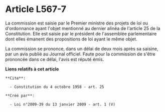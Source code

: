 # Article L567-7

La commission est saisie par le Premier ministre des projets de loi ou d'ordonnance ayant l'objet mentionné au dernier alinéa
de l'article 25 de la Constitution. Elle est saisie par le président de l'assemblée parlementaire dont elles émanent des
propositions de loi ayant le même objet. 

La commission se prononce, dans un délai de deux mois après sa saisine, par un avis publié au Journal officiel. Faute pour la
commission de s'être prononcée dans ce délai, l'avis est réputé émis.

**Liens relatifs à cet article**

	**Cite**:

	  - Constitution du 4 octobre 1958 - art. 25

	**Créé par**:

	  - Loi n°2009-39 du 13 janvier 2009 - art. 1 (V)
